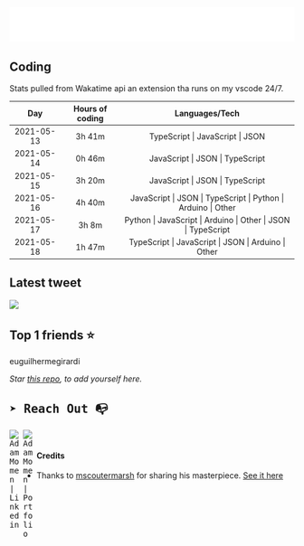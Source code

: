 
![test image size](/assets/welcome_message.gif)

## Coding
Stats pulled from Wakatime api an extension tha runs on my vscode 24/7.

|Day|Hours of coding|Languages/Tech|
|:-:|:-:|:-:|
|2021-05-13|3h 41m|TypeScript &#124; JavaScript &#124; JSON|
|2021-05-14|0h 46m|JavaScript &#124; JSON &#124; TypeScript|
|2021-05-15|3h 20m|JavaScript &#124; JSON &#124; TypeScript|
|2021-05-16|4h 40m|JavaScript &#124; JSON &#124; TypeScript &#124; Python &#124; Arduino &#124; Other|
|2021-05-17|3h 8m|Python &#124; JavaScript &#124; Arduino &#124; Other &#124; JSON &#124; TypeScript|
|2021-05-18|1h 47m|TypeScript &#124; JavaScript &#124; JSON &#124; Arduino &#124; Other|

## Latest tweet
[<img src="<tweet-image-url>" width="400">](<tweet-url>)

## Top 1 friends ⭐️
euguilhermegirardi

*Star [this repo](https://github.com/AdamMomen/AdamMomen), to add yourself here.*


<samp>

## ➤ Reach Out :mailbox_with_no_mail:

>
  <a href="https://www.linkedin.com/in/adam-momen-99596275/">
     <img align="left" alt="Adam Momen | Linkedin" width="24px" src="./assets/Linkedin.svg" />
   </a>

   <a href="https://adammomen.com/">
     <img align="left" alt="Adam Momen | Portfolio" width="24px" src="./assets/web.svg" />
   </a>

</samp>

<br>

#### Credits
* Thanks to [mscoutermarsh](https://github.com/mscoutermarsh) for sharing his masterpiece. [See it here](https://github.com/mscoutermarsh/mscoutermarsh)